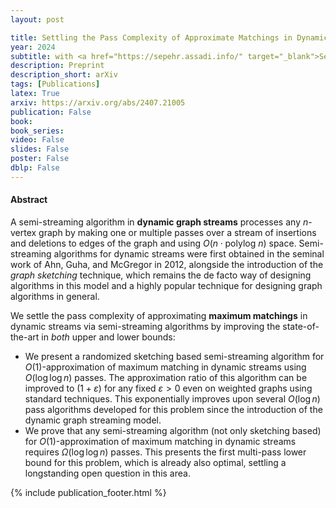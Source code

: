 ```yaml
---
layout: post

title: Settling the Pass Complexity of Approximate Matchings in Dynamic Graph Streams
year: 2024
subtitle: with <a href="https://sepehr.assadi.info/" target="_blank">Sepehr Assadi</a>, <a href="http://behnezhad.com/" target="_blank">Soheil Behnezhad</a>, <a href="http://www.christiankonrad.de/" target="_blank">Christian Konrad</a>, <a href="https://student.cs.uwaterloo.ca/~jsundare/" target="_blank">Janani Sundaresan</a>
description: Preprint
description_short: arXiv
tags: [Publications]
latex: True
arxiv: https://arxiv.org/abs/2407.21005
publication: False
book: 
book_series:
video: False
slides: False
poster: False
dblp: False
---
```


#### Abstract

A semi-streaming algorithm in **dynamic graph streams** processes any $n$-vertex graph by making one or multiple passes over a stream of insertions and deletions to edges of the graph and
using $O(n \cdot \text{polylog} ~ {n})$ space. Semi-streaming algorithms for dynamic streams were first obtained 
in the seminal work of Ahn, Guha, and McGregor in 2012, alongside the introduction of the *graph sketching* technique, 
which remains the de facto way of designing algorithms in this model and a highly popular technique for designing graph algorithms in general. 

We settle the pass complexity of approximating **maximum matchings** in dynamic streams via semi-streaming algorithms by improving the state-of-the-art in *both* upper and lower bounds: 

- We present a randomized sketching based semi-streaming algorithm for $O(1)$-approximation of maximum matching in dynamic streams using $O(\log\log{n})$ passes. The approximation ratio of this algorithm can be improved to $(1+\varepsilon)$ for any fixed $\varepsilon > 0$ even on weighted graphs using standard techniques. This exponentially improves upon several $O(\log{n})$ pass algorithms developed for this problem since the introduction of the dynamic graph streaming model. 
- We prove that any semi-streaming algorithm (not only sketching based) for $O(1)$-approximation of maximum matching in dynamic streams requires $\Omega(\log\log{n})$ passes. This presents the first multi-pass lower bound for this problem, which is already also optimal, settling a longstanding open question in this area.  


{% include publication_footer.html %}
